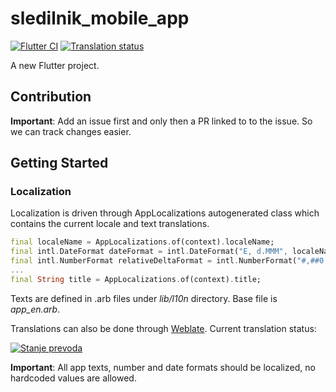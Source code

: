 # sledilnik_mobile_app

[![Flutter CI](https://github.com/sledilnik/mobile-app/workflows/Flutter%20CI/badge.svg)](https://github.com/sledilnik/mobile-app/actions?query=workflow%3A%22Flutter+CI%22)
[![Translation status](https://hosted.weblate.org/widgets/sledilnik/-/mobile-app/svg-badge.svg)](https://hosted.weblate.org/engage/sledilnik/mobile-app/)

A new Flutter project.

## Contribution

**Important**: Add an issue first and only then a PR linked to to the issue. So we can track changes easier.

## Getting Started

### Localization

Localization is driven through AppLocalizations autogenerated class which contains the current locale and text translations.

```dart
final localeName = AppLocalizations.of(context).localeName;
final intl.DateFormat dateFormat = intl.DateFormat("E, d.MMM", localeName);
final intl.NumberFormat relativeDeltaFormat = intl.NumberFormat("#,##0.0", localeName);
...
final String title = AppLocalizations.of(context).title;
```

Texts are defined in .arb files under *lib/l10n*  directory. Base file is *app_en.arb*.

Translations can also be done through [Weblate](https://hosted.weblate.org/projects/sledilnik/mobile-app/). Current translation status:

[![Stanje prevoda](https://hosted.weblate.org/widgets/sledilnik/-/mobile-app/multi-auto.svg)](https://hosted.weblate.org/projects/sledilnik/mobile-app/)

**Important**: All app texts, number and date formats should be localized, no hardcoded values are allowed.
